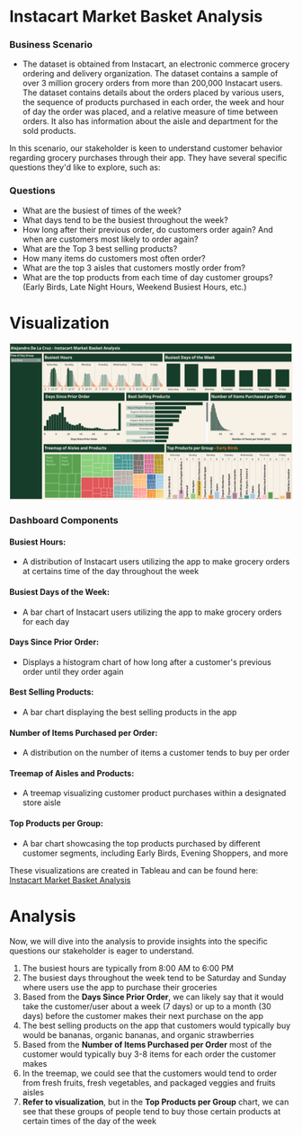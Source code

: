 # Instacart Market Basket Analysis

### Business Scenario

- The dataset is obtained from Instacart, an electronic commerce grocery ordering and delivery organization. The dataset contains a sample of over 3 million grocery orders from more than 200,000 Instacart users. The dataset contains details about the orders placed by various users, the sequence of products purchased in each order, the week and hour of day the order was placed, and a relative measure of time between orders. It also has information about the aisle and department for the sold products.

In this scenario, our stakeholder is keen to understand customer behavior regarding grocery purchases through their app. They have several specific questions they'd like to explore, such as:

### Questions
<ul>
  <li>What are the busiest of times of the week?</li>
  <li>What days tend to be the busiest throughout the week?</li>
  <li>How long after their previous order, do customers order again? And when are customers most likely to order again?</li>
  <li>What are the Top 3 best selling products?</li>
  <li>How many items do customers most often order?</li>
  <li>What are the top 3 aisles that customers mostly order from?</li>
  <li>What are the top products from each time of day customer groups? (Early Birds, Late Night Hours, Weekend Busiest Hours, etc.)</li>
</ul>

# Visualization
<img src = "Instacart Dashboard.png"></img>

### Dashboard Components

#### Busiest Hours:
- A distribution of Instacart users utilizing the app to make grocery orders at certains time of the day throughout the week

#### Busiest Days of the Week:
- A bar chart of Instacart users utilizing the app to make grocery orders for each day

#### Days Since Prior Order:
- Displays a histogram chart of how long after a customer's previous order until they order again

#### Best Selling Products:
- A bar chart displaying the best selling products in the app

#### Number of Items Purchased per Order:
- A distribution on the number of items a customer tends to buy per order

#### Treemap of Aisles and Products:
- A treemap visualizing customer product purchases within a designated store aisle

#### Top Products per Group:
- A bar chart showcasing the top products purchased by different customer segments, including Early Birds, Evening Shoppers, and more


These visualizations are created in Tableau and can be found here: <a href = "https://public.tableau.com/app/profile/alejandro.de.la.cruz5286/viz/InstacartMarketBasketAnalysis_17122561477850/InstacartMarketBasketAnalysis" rel="unfollow">Instacart Market Basket Analysis</a>

# Analysis

Now, we will dive into the analysis to provide insights into the specific questions our stakeholder is eager to understand.

<ol>
  <li>The busiest hours are typically from 8:00 AM to 6:00 PM</li>
  <li>The busiest days throughout the week tend to be Saturday and Sunday where users use the app to purchase their groceries</li>
  <li>Based from the <b>Days Since Prior Order</b>, we can likely say that it would take the customer/user about a week (7 days) or up to a month (30 days) before the customer makes their next purchase on the app</li>
  <li>The best selling products on the app that customers would typically buy would be bananas, organic bananas, and organic strawberries</li>
  <li>Based from the <b>Number of Items Purchased per Order</b> most of the customer would typically buy 3-8 items for each order the customer makes</li>
  <li>In the treemap, we could see that the customers would tend to order from fresh fruits, fresh vegetables, and packaged veggies and fruits aisles</li>
  <li><b>Refer to visualization</b>, but in the <b>Top Products per Group</b> chart, we can see that these groups of people tend to buy those certain products at certain times of the day of the week</li>
</ol>
